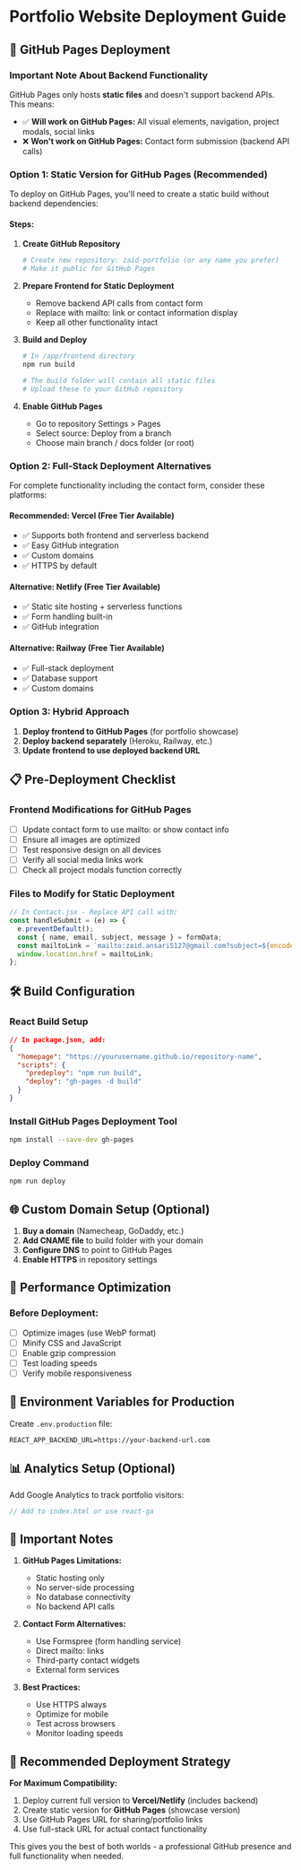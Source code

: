 # Portfolio Website Deployment Guide

## 🚀 GitHub Pages Deployment

### Important Note About Backend Functionality
GitHub Pages only hosts **static files** and doesn't support backend APIs. This means:
- ✅ **Will work on GitHub Pages:** All visual elements, navigation, project modals, social links
- ❌ **Won't work on GitHub Pages:** Contact form submission (backend API calls)

### Option 1: Static Version for GitHub Pages (Recommended)

To deploy on GitHub Pages, you'll need to create a static build without backend dependencies:

#### Steps:
1. **Create GitHub Repository**
   ```bash
   # Create new repository: zaid-portfolio (or any name you prefer)
   # Make it public for GitHub Pages
   ```

2. **Prepare Frontend for Static Deployment**
   - Remove backend API calls from contact form
   - Replace with mailto: link or contact information display
   - Keep all other functionality intact

3. **Build and Deploy**
   ```bash
   # In /app/frontend directory
   npm run build
   
   # The build folder will contain all static files
   # Upload these to your GitHub repository
   ```

4. **Enable GitHub Pages**
   - Go to repository Settings > Pages
   - Select source: Deploy from a branch
   - Choose main branch / docs folder (or root)

### Option 2: Full-Stack Deployment Alternatives

For complete functionality including the contact form, consider these platforms:

#### Recommended: **Vercel** (Free Tier Available)
- ✅ Supports both frontend and serverless backend
- ✅ Easy GitHub integration
- ✅ Custom domains
- ✅ HTTPS by default

#### Alternative: **Netlify** (Free Tier Available)  
- ✅ Static site hosting + serverless functions
- ✅ Form handling built-in
- ✅ GitHub integration

#### Alternative: **Railway** (Free Tier Available)
- ✅ Full-stack deployment
- ✅ Database support
- ✅ Custom domains

### Option 3: Hybrid Approach

1. **Deploy frontend to GitHub Pages** (for portfolio showcase)
2. **Deploy backend separately** (Heroku, Railway, etc.)
3. **Update frontend to use deployed backend URL**

## 📋 Pre-Deployment Checklist

### Frontend Modifications for GitHub Pages
- [ ] Update contact form to use mailto: or show contact info
- [ ] Ensure all images are optimized
- [ ] Test responsive design on all devices  
- [ ] Verify all social media links work
- [ ] Check all project modals function correctly

### Files to Modify for Static Deployment
```javascript
// In Contact.jsx - Replace API call with:
const handleSubmit = (e) => {
  e.preventDefault();
  const { name, email, subject, message } = formData;
  const mailtoLink = `mailto:zaid.ansari5127@gmail.com?subject=${encodeURIComponent(subject)}&body=${encodeURIComponent(`Name: ${name}\nEmail: ${email}\n\nMessage:\n${message}`)}`;
  window.location.href = mailtoLink;
};
```

## 🛠️ Build Configuration

### React Build Setup
```json
// In package.json, add:
{
  "homepage": "https://yourusername.github.io/repository-name",
  "scripts": {
    "predeploy": "npm run build",
    "deploy": "gh-pages -d build"
  }
}
```

### Install GitHub Pages Deployment Tool
```bash
npm install --save-dev gh-pages
```

### Deploy Command
```bash
npm run deploy
```

## 🌐 Custom Domain Setup (Optional)

1. **Buy a domain** (Namecheap, GoDaddy, etc.)
2. **Add CNAME file** to build folder with your domain
3. **Configure DNS** to point to GitHub Pages
4. **Enable HTTPS** in repository settings

## 📱 Performance Optimization

### Before Deployment:
- [ ] Optimize images (use WebP format)
- [ ] Minify CSS and JavaScript  
- [ ] Enable gzip compression
- [ ] Test loading speeds
- [ ] Verify mobile responsiveness

## 🔧 Environment Variables for Production

Create `.env.production` file:
```
REACT_APP_BACKEND_URL=https://your-backend-url.com
```

## 📊 Analytics Setup (Optional)

Add Google Analytics to track portfolio visitors:
```javascript
// Add to index.html or use react-ga
```

## 🚨 Important Notes

1. **GitHub Pages Limitations:**
   - Static hosting only
   - No server-side processing
   - No database connectivity
   - No backend API calls

2. **Contact Form Alternatives:**
   - Use Formspree (form handling service)
   - Direct mailto: links
   - Third-party contact widgets
   - External form services

3. **Best Practices:**
   - Use HTTPS always
   - Optimize for mobile
   - Test across browsers
   - Monitor loading speeds

## 🎯 Recommended Deployment Strategy

**For Maximum Compatibility:**
1. Deploy current full version to **Vercel/Netlify** (includes backend)
2. Create static version for **GitHub Pages** (showcase version)
3. Use GitHub Pages URL for sharing/portfolio links
4. Use full-stack URL for actual contact functionality

This gives you the best of both worlds - a professional GitHub presence and full functionality when needed.